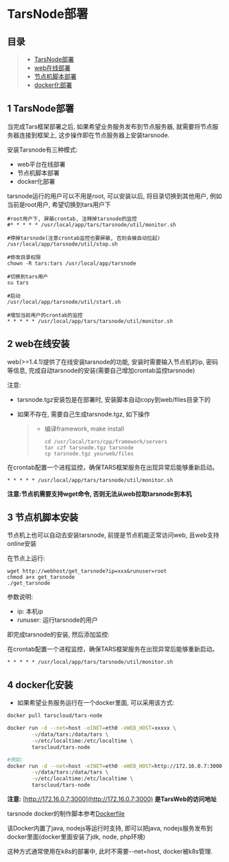 # TarsNode部署

## 目录

> * [TarsNode部署](node.md#chapter-1)
> * [web在线部署](node.md#chapter-2)
> * [节点机脚本部署](node.md#chapter-3)
> * [docker化部署](node.md#chapter-4)

## 1 TarsNode部署 <a id="chapter-1"></a>

当完成Tars框架部署之后, 如果希望业务服务发布到节点服务器, 就需要将节点服务器连接到框架上, 这步操作即在节点服务器上安装tarsnode.

安装Tarsnode有三种模式:

* web平台在线部署
* 节点机脚本部署
* docker化部署

tarsnode运行的用户可以不用是root, 可以安装以后, 将目录切换到其他用户, 例如当前是root用户, 希望切换到tars用户下

```text
#root用户下, 屏蔽crontab, 注释掉tarsnode的监控
#* * * * * /usr/local/app/tars/tarsnode/util/monitor.sh

#停掉tarsnode(注意crontab监控也要屏蔽, 否则会被自动拉起)
/usr/local/app/tarsnode/util/stop.sh

#修改目录权限
chown -R tars:tars /usr/local/app/tarsnode

#切换到tars用户
su tars

#启动
/usr/local/app/tarsnode/util/start.sh

#增加当前用户的crontab的监控
* * * * * /usr/local/app/tars/tarsnode/util/monitor.sh
```

## 2 web在线安装 <a id="chapter-2"></a>

web\(&gt;=1.4.1\)提供了在线安装tarsnode的功能, 安装时需要输入节点机的ip, 密码等信息, 完成自动tarsnode的安装\(需要自己增加crontab监控tarsnode\)

注意:

* tarsnode.tgz安装包是在部署时, 安装脚本自动copy到web/files目录下的
* 如果不存在, 需要自己生成tarsnode.tgz, 如下操作

  > * 编译framework, make install
  >
  >   ```text
  >   cd /usr/local/tars/cpp/framework/servers
  >   tar czf tarsnode.tgz tarsnode
  >   cp tarsnode.tgz yourweb/files
  >   ```

在crontab配置一个进程监控，确保TARS框架服务在出现异常后能够重新启动。

```text
* * * * * /usr/local/app/tars/tarsnode/util/monitor.sh
```

**注意:节点机需要支持wget命令, 否则无法从web拉取tarsnode到本机**

## 3 节点机脚本安装 <a id="chapter-3"></a>

节点机上也可以自动去安装tarsnode, 前提是节点机能正常访问web, 且web支持online安装

在节点上运行:

```text
wget http://webhost/get_tarsnode?ip=xxx&runuser=root
chmod a+x get_tarsnode
./get_tarsnode
```

参数说明:

* ip: 本机ip
* runuser: 运行tarsnode的用户

即完成tarsnode的安装, 然后添加监控:

在crontab配置一个进程监控，确保TARS框架服务在出现异常后能够重新启动。

```text
* * * * * /usr/local/app/tars/tarsnode/util/monitor.sh
```

## 4 docker化安装 <a id="chapter-4"></a>

* 如果希望业务服务运行在一个docker里面, 可以采用该方式:

```bash
docker pull tarscloud/tars-node
```

```bash
docker run -d --net=host -eINET=eth0 -eWEB_HOST=xxxxx \
        -v/data/tars:/data/tars \
        -v/etc/localtime:/etc/localtime \
        tarscloud/tars-node

#例如:
docker run -d --net=host -eINET=eth0 -eWEB_HOST=http://172.16.0.7:3000 \
        -v/data/tars:/data/tars \
        -v/etc/localtime:/etc/localtime \
        tarscloud/tars-node
```

**注意:** [http://172.16.0.7:3000](http://172.16.0.7:3000) **是TarsWeb的访问地址**

tarsnode docker的制作脚本参考[Dockerfile](https://github.com/TarsCloud/TarsDocker/blob/master/tarsnode/Dockerfile)

该Docker内置了java, nodejs等运行时支持, 即可以把java, nodejs服务发布到docker里面\(docker里面安装了jdk, node, php环境\)

这种方式通常使用在k8s的部署中, 此时不需要--net=host, docker被k8s管理.

